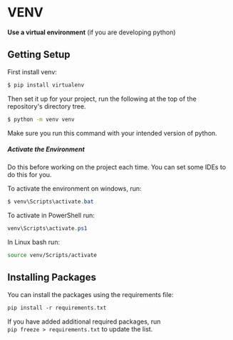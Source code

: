 # VENV

__Use a virtual environment__ (if you are developing python)

## Getting Setup

First install venv:
```bash
$ pip install virtualenv
```

Then set it up for your project, run the following at the top of the repository's 
directory tree.
```bash
$ python -m venv venv
```
Make sure you run this command with your intended version of python.

##### Activate the Environment
Do this before working on the project each time. You can set some IDEs to do this for you.

To activate the environment on windows, run:
```powershell
$ venv\Scripts\activate.bat
```

To activate in PowerShell run:
```powershell
venv\Scripts\activate.ps1
```

In Linux bash run:
```sh
source venv/Scripts/activate
```

## Installing Packages

You can install the packages using the requirements file:
```sh
pip install -r requirements.txt
```

If you have added additional required packages, run `pip freeze > requirements.txt` to 
update the list. 

